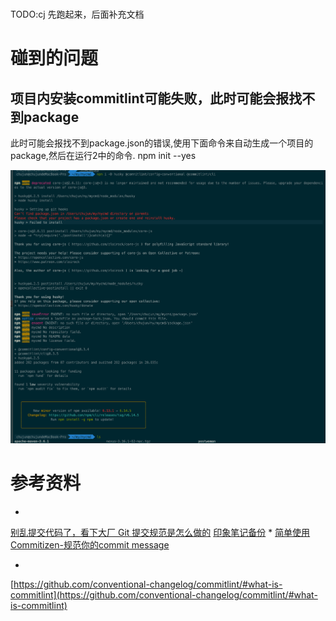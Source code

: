 # 
TODO:cj 
先跑起来，后面补充文档

# 碰到的问题
## 项目内安装commitlint可能失败，此时可能会报找不到package
此时可能会报找不到package.json的错误,使用下面命令来自动生成一个项目的package,然后在运行2中的命令.
npm init --yes

![项目内install husky fail](img/install%20git%20husky%20fail.png)
# 参考资料
* 
[别乱提交代码了，看下大厂 Git 提交规范是怎么做的](https://www.toutiao.com/i6766394577638130188/?tt_from=weixin&utm_campaign=client_share&wxshare_count=1&timestamp=1590028586&app=news_article&utm_source=weixin&utm_medium=toutiao_android&use_new_style=1&req_id=202005211036260101290392162E50F53B&group_id=6766394577638130188)
[印象笔记备份](https://app.yinxiang.com/shard/s23/nl/6983422/276b6166-f859-45ba-9c2a-092e0e7d6dd4/)
* 
[简单使用Commitizen-规范你的commit message](https://www.jianshu.com/p/36d970a2b4da)

* 
[https://github.com/conventional-changelog/commitlint/#what-is-commitlint](https://github.com/conventional-changelog/commitlint/#what-is-commitlint)
